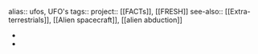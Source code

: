 alias:: ufos, UFO's
tags::
project:: [[FACTs]], [[FRESH]] 
see-also::  [[Extra-terrestrials]], [[Alien spacecraft]], [[alien abduction]]

-
-